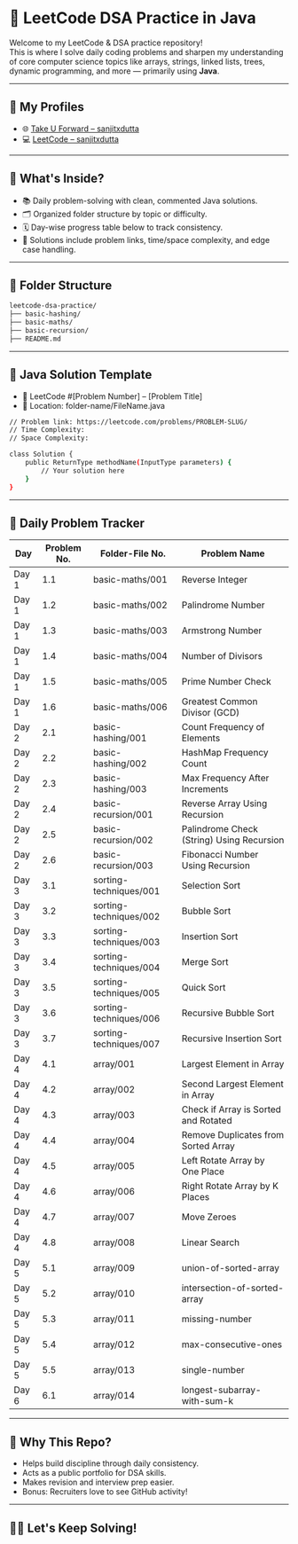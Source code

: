 # 🚀 LeetCode DSA Practice in Java

Welcome to my LeetCode & DSA practice repository!  
This is where I solve daily coding problems and sharpen my understanding of core computer science topics like arrays, strings, linked lists, trees, dynamic programming, and more — primarily using **Java**.

---

## 🔗 My Profiles

- 🌐 [Take U Forward – sanjitxdutta](https://takeuforward.org/profile/sanjitxdutta)
- 💻 [LeetCode – sanjitxdutta](https://leetcode.com/u/sanjitxdutta/)

---

## 🧠 What's Inside?

- 📚 Daily problem-solving with clean, commented Java solutions.
- 🗂️ Organized folder structure by topic or difficulty.
- 🗓️ Day-wise progress table below to track consistency.
- 📌 Solutions include problem links, time/space complexity, and edge case handling.

---

## 📂 Folder Structure

```bash
leetcode-dsa-practice/
├── basic-hashing/
├── basic-maths/
├── basic-recursion/
├── README.md
```

---

## 🧠 Java Solution Template

- 🔗 LeetCode #[Problem Number] – [Problem Title]
- 📁 Location: folder-name/FileName.java

```bash
// Problem link: https://leetcode.com/problems/PROBLEM-SLUG/
// Time Complexity: 
// Space Complexity: 

class Solution {
    public ReturnType methodName(InputType parameters) {
        // Your solution here
    }
}
```

---

## 📅 Daily Problem Tracker

| Day   | Problem No. | Folder-File No. | Problem Name                  |
|-------|-------------|-----------------|-------------------------------|
| Day 1 | 1.1         | basic-maths/001 | Reverse Integer               |
| Day 1 | 1.2         | basic-maths/002 | Palindrome Number             |
| Day 1 | 1.3         | basic-maths/003 | Armstrong Number              |
| Day 1 | 1.4         | basic-maths/004 | Number of Divisors            |
| Day 1 | 1.5         | basic-maths/005 | Prime Number Check            |
| Day 1 | 1.6         | basic-maths/006 | Greatest Common Divisor (GCD) |
| Day 2 | 2.1         | basic-hashing/001  | Count Frequency of Elements|
| Day 2 | 2.2         | basic-hashing/002  | HashMap Frequency Count    |
| Day 2 | 2.3         | basic-hashing/003  | Max Frequency After Increments |
| Day 2 | 2.4         | basic-recursion/001| Reverse Array Using Recursion  |
| Day 2 | 2.5         | basic-recursion/002| Palindrome Check (String) Using Recursion    |
| Day 2 | 2.6         | basic-recursion/003| Fibonacci Number Using Recursion             |
| Day 3 | 3.1         | sorting-techniques/001        | Selection Sort                   |
| Day 3 | 3.2         | sorting-techniques/002        | Bubble Sort                      |
| Day 3 | 3.3         | sorting-techniques/003        | Insertion Sort                   |
| Day 3 | 3.4         | sorting-techniques/004        | Merge Sort                       |
| Day 3 | 3.5         | sorting-techniques/005        | Quick Sort                       |
| Day 3 | 3.6         | sorting-techniques/006        | Recursive Bubble Sort            |
| Day 3 | 3.7         | sorting-techniques/007        | Recursive Insertion Sort         |
| Day 4 | 4.1         | array/001                     | Largest Element in Array                     |
| Day 4 | 4.2         | array/002                     | Second Largest Element in Array              |
| Day 4 | 4.3         | array/003                     | Check if Array is Sorted and Rotated         |
| Day 4 | 4.4         | array/004                     | Remove Duplicates from Sorted Array          |
| Day 4 | 4.5         | array/005                     | Left Rotate Array by One Place               |
| Day 4 | 4.6         | array/006                     | Right Rotate Array by K Places               |
| Day 4 | 4.7         | array/007                     | Move Zeroes                                  |
| Day 4 | 4.8         | array/008                     | Linear Search                                |
| Day 5 | 5.1         | array/009                     | union-of-sorted-array                        |
| Day 5 | 5.2         | array/010                     | intersection-of-sorted-array                 |
| Day 5 | 5.3         | array/011                     | missing-number                               |
| Day 5 | 5.4         | array/012                     | max-consecutive-ones                         |
| Day 5 | 5.5         | array/013                     | single-number                                |
| Day 6 | 6.1         | array/014                     | longest-subarray-with-sum-k                  |

---

## 🌱 Why This Repo?
- Helps build discipline through daily consistency.
- Acts as a public portfolio for DSA skills.
- Makes revision and interview prep easier.
- Bonus: Recruiters love to see GitHub activity!

---

## 👨‍💻 Let's Keep Solving!

